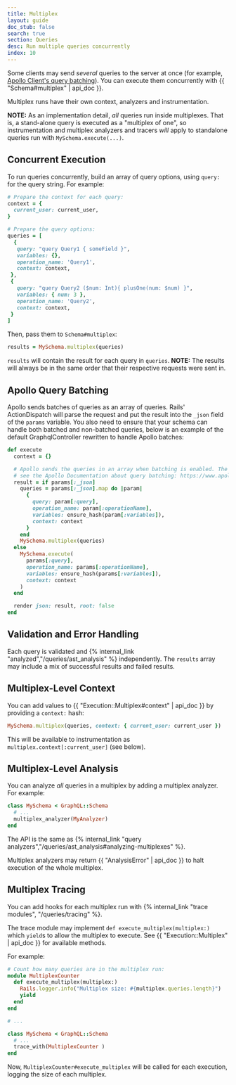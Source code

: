 ```yaml
---
title: Multiplex
layout: guide
doc_stub: false
search: true
section: Queries
desc: Run multiple queries concurrently
index: 10
---
```


Some clients may send _several_ queries to the server at once (for example, [Apollo Client's query batching](https://www.apollographql.com/docs/react/api/link/apollo-link-batch-http/)). You can execute them concurrently with {{ "Schema#multiplex" | api_doc }}.

Multiplex runs have their own context, analyzers and instrumentation.

__NOTE:__ As an implementation detail, _all_ queries run inside multiplexes. That is, a stand-alone query is executed as a "multiplex of one", so instrumentation and multiplex analyzers and tracers _will_ apply to standalone queries run with `MySchema.execute(...)`.

## Concurrent Execution

To run queries concurrently, build an array of query options, using `query:` for the query string. For example:

```ruby
# Prepare the context for each query:
context = {
  current_user: current_user,
}

# Prepare the query options:
queries = [
  {
   query: "query Query1 { someField }",
   variables: {},
   operation_name: 'Query1',
   context: context,
 },
 {
   query: "query Query2 ($num: Int){ plusOne(num: $num) }",
   variables: { num: 3 },
   operation_name: 'Query2',
   context: context,
 }
]
```

Then, pass them to `Schema#multiplex`:

```ruby
results = MySchema.multiplex(queries)
```

`results` will contain the result for each query in `queries`. __NOTE:__ The results will always be in the same order that their respective requests were sent in.

## Apollo Query Batching

Apollo sends batches of queries as an array of queries. Rails' ActionDispatch will parse the request and put the result into the `_json` field of the `params` variable. You also need to ensure that your schema can handle both batched and non-batched queries, below is an example of the default GraphqlController rewritten to handle Apollo batches:

```ruby
def execute
  context = {}

  # Apollo sends the queries in an array when batching is enabled. The data ends up in the _json field of the params variable.
  # see the Apollo Documentation about query batching: https://www.apollographql.com/docs/react/api/link/apollo-link-batch-http/
  result = if params[:_json]
    queries = params[:_json].map do |param|
      {
        query: param[:query],
        operation_name: param[:operationName],
        variables: ensure_hash(param[:variables]),
        context: context
      }
    end
    MySchema.multiplex(queries)
  else
    MySchema.execute(
      params[:query],
      operation_name: params[:operationName],
      variables: ensure_hash(params[:variables]),
      context: context
    )
  end

  render json: result, root: false
end
```

## Validation and Error Handling

Each query is validated and {% internal_link "analyzed","/queries/ast_analysis" %} independently. The `results` array may include a mix of successful results and failed results.

## Multiplex-Level Context

You can add values to {{ "Execution::Multiplex#context" | api_doc }} by providing a `context:` hash:

```ruby
MySchema.multiplex(queries, context: { current_user: current_user })
```

This will be available to instrumentation as `multiplex.context[:current_user]` (see below).

## Multiplex-Level Analysis

You can analyze _all_ queries in a multiplex by adding a multiplex analyzer. For example:

```ruby
class MySchema < GraphQL::Schema
  # ...
  multiplex_analyzer(MyAnalyzer)
end
```

The API is the same as {% internal_link "query analyzers","/queries/ast_analysis#analyzing-multiplexes" %}.

Multiplex analyzers may return {{ "AnalysisError" | api_doc }} to halt execution of the whole multiplex.

## Multiplex Tracing

You can add hooks for each multiplex run with {% internal_link "trace modules", "/queries/tracing" %}.

The trace module may implement `def execute_multiplex(multiplex:)` which `yield`s to allow the multiplex to execute. See {{ "Execution::Multiplex" | api_doc }} for available methods.

For example:

```ruby
# Count how many queries are in the multiplex run:
module MultiplexCounter
  def execute_multiplex(multiplex:)
    Rails.logger.info("Multiplex size: #{multiplex.queries.length}")
    yield
  end
end

# ...

class MySchema < GraphQL::Schema
  # ...
  trace_with(MultiplexCounter )
end
```

Now, `MultiplexCounter#execute_multiplex` will be called for each execution, logging the size of each multiplex.

